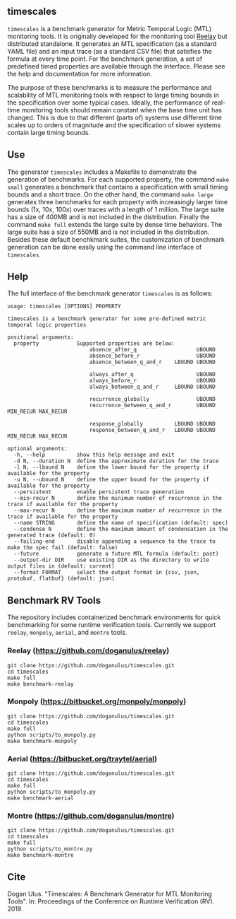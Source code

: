 ## timescales

`timescales` is a benchmark generator for Metric Temporal Logic (MTL) monitoring tools. It is originally developed for the monitoring tool [Reelay](https://github.com/doganulus/reelay) but distributed standalone. It generates an MTL specification (as a standard YAML file) and an input trace (as a standard CSV file) that satisfies the formula at every time point. For the benchmark generation, a set of predefined timed properties are available through the interface. Please see the help and documentation for more information.

The purpose of these benchmarks is to measure the performance and scalability of MTL monitoring tools with respect to large timing bounds in the specification over some typical cases. Ideally, the performance of real-time monitoring tools should remain constant when the base time unit has changed. This is due to that different (parts of) systems use different time scales up to orders of magnitude and the specification of slower systems contain large timing bounds.

## Use

The generator `timescales` includes a Makefile to demonstrate the generation of benchmarks. For each supported property, the command `make small` generates a benchmark that contains a specification with small timing bounds and a short trace. On the other hand, the command `make large` generates three benchmarks for each property with increasingly larger time bounds (1x, 10x, 100x) over traces with a length of 1 million. The large suite has a size of 400MB and is not included in the distribution. Finally the command `make full` extends the large suite by dense time behaviors. The large suite has a size of 550MB and is not included in the distribution. Besides these default benchkmark suites, the customization of benchmark generation can be done easily using the command line interface of `timescales`.

## Help

The full interface of the benchmark generator `timescales` is as follows:

    usage: timescales [OPTIONS] PROPERTY
                      
    timescales is a benchmark generator for some pre-defined metric temporal logic properties
         
    positional arguments:
      property            Supported properties are below:
                              absence_after_q                   UBOUND
                              absence_before_r                  UBOUND
                              absence_between_q_and_r    LBOUND UBOUND
     
                              always_after_q                    UBOUND
                              always_before_r                   UBOUND
                              always_between_q_and_r     LBOUND UBOUND
     
                              recurrence_globally               UBOUND
                              recurrence_between_q_and_r        UBOUND MIN_RECUR MAX_RECUR
     
                              response_globally          LBOUND UBOUND
                              response_between_q_and_r   LBOUND UBOUND MIN_RECUR MAX_RECUR
     
    optional arguments:
      -h, --help          show this help message and exit
      -d N, --duration N  define the approximate duration for the trace
      -l N, --lbound N    define the lower bound for the property if available for the property
      -u N, --ubound N    define the upper bound for the property if available for the property
      --persistent        enable persistent trace generation
      --min-recur N       define the minimum number of recurrence in the trace if available for the property
      --max-recur N       define the maximum number of recurrence in the trace if available for the property
      --name STRING       define the name of specification (default: spec)
      --condense N        define the maximum amount of condensation in the generated trace (default: 0)
      --failing-end       disable appending a sequence to the trace to make the spec fail (default: false)
      --future            generate a future MTL formula (default: past)
      --output-dir DIR    use existing DIR as the directory to write output files in (default: current)
      --format FORMAT     select the output format in {csv, json, protobuf, flatbuf} (default: json)

## Benchmark RV Tools

The repository includes containerized benchmark environments for quick benchmarking for some runtime verification tools. Currently we support `reelay`, `monpoly`, `aerial`, and `montre` tools.

### Reelay (https://github.com/doganulus/reelay)
```
git clone https://github.com/doganulus/timescales.git
cd timescales
make full
make benchmark-reelay
```

### Monpoly (https://bitbucket.org/monpoly/monpoly)
```
git clone https://github.com/doganulus/timescales.git
cd timescales
make full
python scripts/to_monpoly.py
make benchmark-monpoly
```

### Aerial (https://bitbucket.org/traytel/aerial)
```
git clone https://github.com/doganulus/timescales.git
cd timescales
make full
python scripts/to_monpoly.py
make benchmark-aerial
```

### Montre (https://github.com/doganulus/montre)
```
git clone https://github.com/doganulus/timescales.git
cd timescales
make full
python scripts/to_montre.py
make benchmark-montre
```

## Cite

Dogan Ulus. "Timescales: A Benchmark Generator for MTL Monitoring Tools". In: Proceedings of the Conference on Runtime Verification (RV). 2019.
